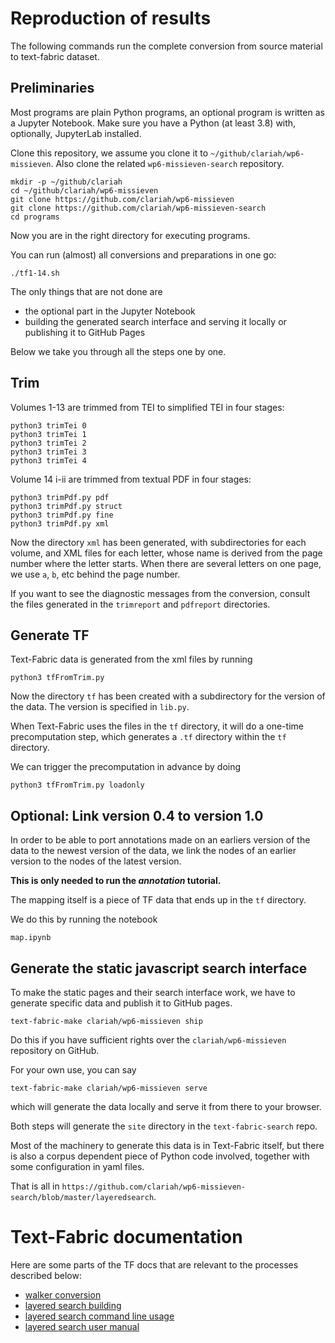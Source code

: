 # Reproduction of results

The following commands run the complete conversion
from source material to text-fabric dataset.

## Preliminaries

Most programs are plain Python programs,
an optional program is written as a Jupyter Notebook.
Make sure you have a Python (at least 3.8) with, optionally, JupyterLab installed.

Clone this repository, we assume you clone it to `~/github/clariah/wp6-missieven`.
Also clone the related `wp6-missieven-search` repository.

```
mkdir -p ~/github/clariah
cd ~/github/clariah/wp6-missieven
git clone https://github.com/clariah/wp6-missieven
git clone https://github.com/clariah/wp6-missieven-search
cd programs
```

Now you are in the right directory for executing programs.

You can run (almost) all conversions and preparations in one go:

```
./tf1-14.sh
```

The only things that are not done are
*   the optional part in the Jupyter Notebook
*   building the generated search interface and serving it locally
    or publishing it to GitHub Pages

Below we take you through all the steps one by one.

## Trim

Volumes 1-13 are trimmed from TEI to simplified TEI in four stages:

```
python3 trimTei 0
python3 trimTei 1
python3 trimTei 2
python3 trimTei 3
python3 trimTei 4
```

Volume 14 i-ii are trimmed from textual PDF in four stages:

```
python3 trimPdf.py pdf
python3 trimPdf.py struct
python3 trimPdf.py fine
python3 trimPdf.py xml
```

Now the directory `xml` has been generated,
with subdirectories for each volume, and XML files for each letter,
whose name is derived from the page number where the letter starts.
When there are several letters on one page, we use `a`, `b`, etc behind
the page number.

If you want to see the diagnostic messages from the conversion, consult the files generated in the `trimreport` and `pdfreport` directories.

## Generate TF

Text-Fabric data is generated from the xml files by running

```
python3 tfFromTrim.py
```

Now the directory `tf` has been created with a subdirectory for the 
version of the data.
The version is specified in `lib.py`.

When Text-Fabric uses the files in the `tf` directory, it will do
a one-time precomputation step, which generates a `.tf` directory
within the `tf` directory.

We can trigger the precomputation in advance by doing

```
python3 tfFromTrim.py loadonly
```

## Optional: Link version 0.4 to version 1.0

In order to be able to port annotations made on an earliers version of the data
to the newest version of the data,
we link the nodes of an earlier version to the nodes of the latest version.

**This is only needed to run the *annotation* tutorial.**

The mapping itself is a piece of TF data that ends up in the `tf` directory.

We do this by running the notebook

`map.ipynb`

## Generate the static javascript search interface

To make the static pages and their search interface work, we have to generate
specific data and publish it to GitHub pages.

```
text-fabric-make clariah/wp6-missieven ship
```

Do this if you have sufficient rights over the `clariah/wp6-missieven`
repository on GitHub.

For your own use, you can say

```
text-fabric-make clariah/wp6-missieven serve
```

which will generate the data locally and serve it from there to your browser.

Both steps will generate the `site` directory in the `text-fabric-search` repo.

Most of the machinery to generate this data is in Text-Fabric itself,
but there is also a corpus dependent piece of Python code involved,
together with some configuration in yaml files.

That is all in `https://github.com/clariah/wp6-missieven-search/blob/master/layeredsearch`.


# Text-Fabric documentation

Here are some parts of the TF docs that are relevant to the processes
described below:

*   [walker conversion](https://annotation.github.io/text-fabric/tf/convert/walker.html)
*   [layered search building](https://annotation.github.io/text-fabric/tf/client/make/build.html)
*   [layered search command line usage](https://annotation.github.io/text-fabric/tf/client/make/help.html)
*   [layered search user manual](https://annotation.github.io/text-fabric/tf/about/clientmanual.html)


